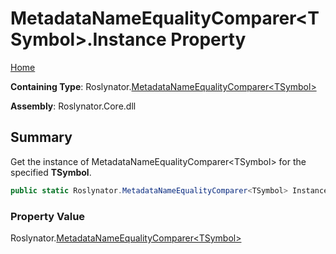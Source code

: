 # MetadataNameEqualityComparer\<TSymbol>\.Instance Property

[Home](../../../README.md)

**Containing Type**: Roslynator\.[MetadataNameEqualityComparer\<TSymbol>](../README.md)

**Assembly**: Roslynator\.Core\.dll

## Summary

Get the instance of MetadataNameEqualityComparer\<TSymbol> for the specified **TSymbol**\.

```csharp
public static Roslynator.MetadataNameEqualityComparer<TSymbol> Instance { get; }
```

### Property Value

Roslynator\.[MetadataNameEqualityComparer\<TSymbol>](../README.md)

